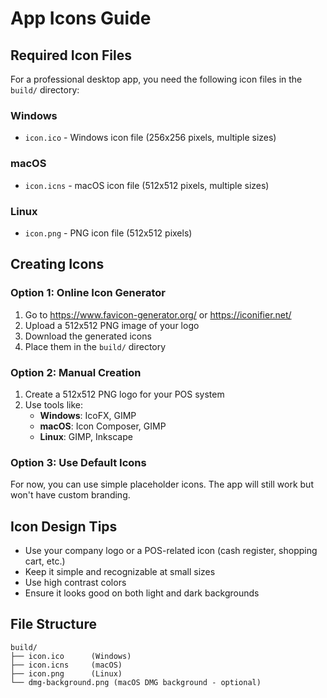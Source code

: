 # App Icons Guide

## Required Icon Files

For a professional desktop app, you need the following icon files in the `build/` directory:

### Windows
- `icon.ico` - Windows icon file (256x256 pixels, multiple sizes)

### macOS  
- `icon.icns` - macOS icon file (512x512 pixels, multiple sizes)

### Linux
- `icon.png` - PNG icon file (512x512 pixels)

## Creating Icons

### Option 1: Online Icon Generator
1. Go to https://www.favicon-generator.org/ or https://iconifier.net/
2. Upload a 512x512 PNG image of your logo
3. Download the generated icons
4. Place them in the `build/` directory

### Option 2: Manual Creation
1. Create a 512x512 PNG logo for your POS system
2. Use tools like:
   - **Windows**: IcoFX, GIMP
   - **macOS**: Icon Composer, GIMP
   - **Linux**: GIMP, Inkscape

### Option 3: Use Default Icons
For now, you can use simple placeholder icons. The app will still work but won't have custom branding.

## Icon Design Tips
- Use your company logo or a POS-related icon (cash register, shopping cart, etc.)
- Keep it simple and recognizable at small sizes
- Use high contrast colors
- Ensure it looks good on both light and dark backgrounds

## File Structure
```
build/
├── icon.ico      (Windows)
├── icon.icns     (macOS)
├── icon.png      (Linux)
└── dmg-background.png (macOS DMG background - optional)
```
